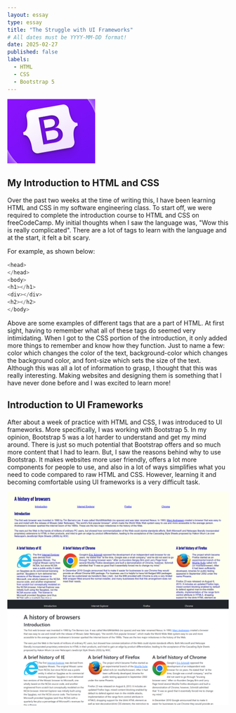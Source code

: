 ```yaml
---
layout: essay
type: essay
title: "The Struggle with UI Frameworks"
# All dates must be YYYY-MM-DD format!
date: 2025-02-27
published: false
labels:
  - HTML
  - CSS
  - Bootstrap 5
---
```


<img width="200px" class="rounded float-start pe-4" src="../img/bootstrap.png">

## My Introduction to HTML and CSS

Over the past two weeks at the time of writing this, I have been learning HTML and CSS in my software engineering class. To start off, we were required to complete the introduction course to HTML and CSS on freeCodeCamp. My initial thoughts when I saw the language was, "Wow this is really complicated". There are a lot of tags to learn with the language and at the start, it felt a bit scary.

For example, as shown below:

```cpp
<head>
</head>
<body>
<h1></h1>
<div></div>
<h2></h2>
</body>
```

Above are some examples of different tags that are a part of HTML. At first sight, having to remember what all of these tags do seemed very intimidating. When I got to the CSS portion of the introduction, it only added more things to remember and know how they function. Just to name a few: color which changes the color of the text, background-color which changes the background color, and font-size which sets the size of the text. Although this was all a lot of information to grasp, I thought that this was really interesting. Making websites and designing them is something that I have never done before and I was excited to learn more!

## Introduction to UI Frameworks

After about a week of practice with HTML and CSS, I was introduced to UI frameworks. More specifically, I was working with Bootstrap 5. In my opinion, Bootstrap 5 was a lot harder to understand and get my mind around. There is just so much potential that Bootstrap offers and so much more content that I had to learn. But, I saw the reasons behind why to use Bootstrap. It makes websites more user friendly, offers a lot more components for people to use, and also in a lot of ways simplifies what you need to code compared to raw HTML and CSS. However, learning it and becoming comfortable using UI frameworks is a very difficult task. 

<img width="1000px" class="rounded float-start pe-4" src="../img/htmlbrowserhistory.png"> 
<img width="1000px" class="rounded float-start pe-4" src="../img/bootstrapbrowserhistory.png">

